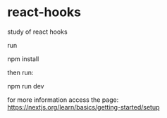 # react-hooks
study of react hooks

run

npm install

then run:

npm run dev

for more information access the page: 
https://nextjs.org/learn/basics/getting-started/setup
